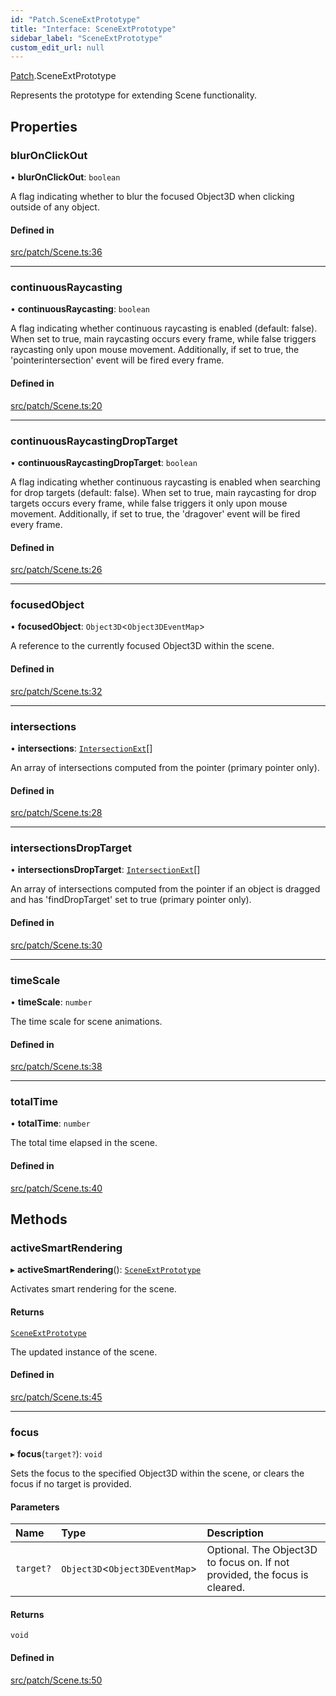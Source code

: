 ```yaml
---
id: "Patch.SceneExtPrototype"
title: "Interface: SceneExtPrototype"
sidebar_label: "SceneExtPrototype"
custom_edit_url: null
---
```


[Patch](../namespaces/Patch.md).SceneExtPrototype

Represents the prototype for extending Scene functionality.

## Properties

### blurOnClickOut

• **blurOnClickOut**: `boolean`

A flag indicating whether to blur the focused Object3D when clicking outside of any object.

#### Defined in

[src/patch/Scene.ts:36](https://github.com/agargaro/three.ez/blob/fab1372/src/patch/Scene.ts#L36)

___

### continuousRaycasting

• **continuousRaycasting**: `boolean`

A flag indicating whether continuous raycasting is enabled (default: false).
When set to true, main raycasting occurs every frame, while false triggers raycasting only upon mouse movement.
Additionally, if set to true, the 'pointerintersection' event will be fired every frame.

#### Defined in

[src/patch/Scene.ts:20](https://github.com/agargaro/three.ez/blob/fab1372/src/patch/Scene.ts#L20)

___

### continuousRaycastingDropTarget

• **continuousRaycastingDropTarget**: `boolean`

A flag indicating whether continuous raycasting is enabled when searching for drop targets (default: false).
When set to true, main raycasting for drop targets occurs every frame, while false triggers it only upon mouse movement. 
Additionally, if set to true, the 'dragover' event will be fired every frame.

#### Defined in

[src/patch/Scene.ts:26](https://github.com/agargaro/three.ez/blob/fab1372/src/patch/Scene.ts#L26)

___

### focusedObject

• **focusedObject**: `Object3D`<`Object3DEventMap`\>

A reference to the currently focused Object3D within the scene.

#### Defined in

[src/patch/Scene.ts:32](https://github.com/agargaro/three.ez/blob/fab1372/src/patch/Scene.ts#L32)

___

### intersections

• **intersections**: [`IntersectionExt`](Events.IntersectionExt.md)[]

An array of intersections computed from the pointer (primary pointer only).

#### Defined in

[src/patch/Scene.ts:28](https://github.com/agargaro/three.ez/blob/fab1372/src/patch/Scene.ts#L28)

___

### intersectionsDropTarget

• **intersectionsDropTarget**: [`IntersectionExt`](Events.IntersectionExt.md)[]

An array of intersections computed from the pointer if an object is dragged and has 'findDropTarget' set to true (primary pointer only).

#### Defined in

[src/patch/Scene.ts:30](https://github.com/agargaro/three.ez/blob/fab1372/src/patch/Scene.ts#L30)

___

### timeScale

• **timeScale**: `number`

The time scale for scene animations.

#### Defined in

[src/patch/Scene.ts:38](https://github.com/agargaro/three.ez/blob/fab1372/src/patch/Scene.ts#L38)

___

### totalTime

• **totalTime**: `number`

The total time elapsed in the scene.

#### Defined in

[src/patch/Scene.ts:40](https://github.com/agargaro/three.ez/blob/fab1372/src/patch/Scene.ts#L40)

## Methods

### activeSmartRendering

▸ **activeSmartRendering**(): [`SceneExtPrototype`](Patch.SceneExtPrototype.md)

Activates smart rendering for the scene.

#### Returns

[`SceneExtPrototype`](Patch.SceneExtPrototype.md)

The updated instance of the scene.

#### Defined in

[src/patch/Scene.ts:45](https://github.com/agargaro/three.ez/blob/fab1372/src/patch/Scene.ts#L45)

___

### focus

▸ **focus**(`target?`): `void`

Sets the focus to the specified Object3D within the scene, or clears the focus if no target is provided.

#### Parameters

| Name | Type | Description |
| :------ | :------ | :------ |
| `target?` | `Object3D`<`Object3DEventMap`\> | Optional. The Object3D to focus on. If not provided, the focus is cleared. |

#### Returns

`void`

#### Defined in

[src/patch/Scene.ts:50](https://github.com/agargaro/three.ez/blob/fab1372/src/patch/Scene.ts#L50)
